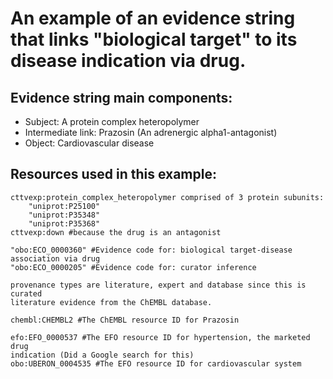 An example of an evidence string that links "biological target" to its disease indication via drug.
==============

Evidence string main components:
--------------
- Subject: A protein complex heteropolymer
- Intermediate link: Prazosin (An adrenergic alpha1-antagonist)
- Object: Cardiovascular disease

Resources used in this example:
--------------
	cttvexp:protein_complex_heteropolymer comprised of 3 protein subunits:
		"uniprot:P25100"
		"uniprot:P35348"
		"uniprot:P35368"
	cttvexp:down #because the drug is an antagonist

	"obo:ECO_0000360" #Evidence code for: biological target-disease 
	association via drug
	"obo:ECO_0000205" #Evidence code for: curator inference

	provenance types are literature, expert and database since this is curated
	literature evidence from the ChEMBL database.
	
	chembl:CHEMBL2 #The ChEMBL resource ID for Prazosin

	efo:EFO_0000537 #The EFO resource ID for hypertension, the marketed drug
	indication (Did a Google search for this)
	obo:UBERON_0004535 #The EFO resource ID for cardiovascular system